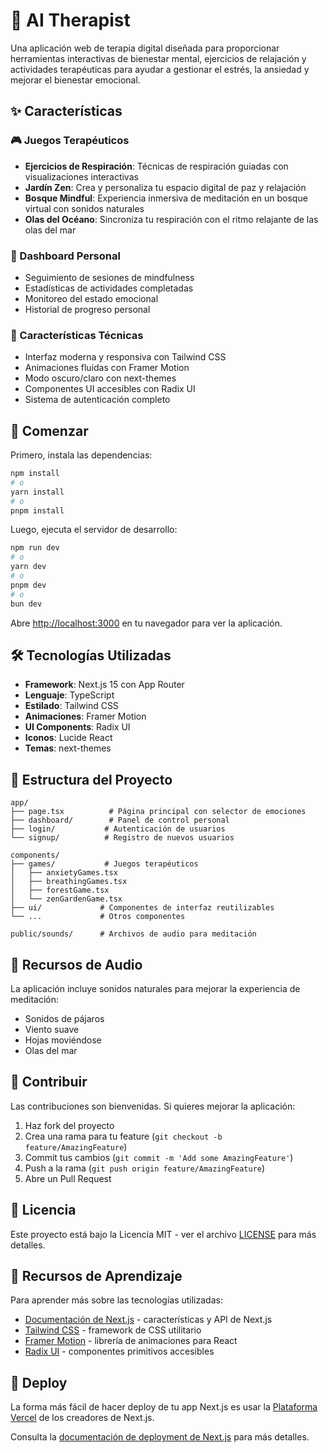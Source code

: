 # 🧠 AI Therapist

Una aplicación web de terapia digital diseñada para proporcionar herramientas interactivas de bienestar mental, ejercicios de relajación y actividades terapéuticas para ayudar a gestionar el estrés, la ansiedad y mejorar el bienestar emocional.

## ✨ Características

### 🎮 Juegos Terapéuticos
- **Ejercicios de Respiración**: Técnicas de respiración guiadas con visualizaciones interactivas
- **Jardín Zen**: Crea y personaliza tu espacio digital de paz y relajación
- **Bosque Mindful**: Experiencia inmersiva de meditación en un bosque virtual con sonidos naturales
- **Olas del Océano**: Sincroniza tu respiración con el ritmo relajante de las olas del mar

### 🎯 Dashboard Personal
- Seguimiento de sesiones de mindfulness
- Estadísticas de actividades completadas
- Monitoreo del estado emocional
- Historial de progreso personal

### 🎨 Características Técnicas
- Interfaz moderna y responsiva con Tailwind CSS
- Animaciones fluidas con Framer Motion
- Modo oscuro/claro con next-themes
- Componentes UI accesibles con Radix UI
- Sistema de autenticación completo

## 🚀 Comenzar

Primero, instala las dependencias:

```bash
npm install
# o
yarn install
# o
pnpm install
```

Luego, ejecuta el servidor de desarrollo:

```bash
npm run dev
# o
yarn dev
# o
pnpm dev
# o
bun dev
```

Abre [http://localhost:3000](http://localhost:3000) en tu navegador para ver la aplicación.

## 🛠️ Tecnologías Utilizadas

- **Framework**: Next.js 15 con App Router
- **Lenguaje**: TypeScript
- **Estilado**: Tailwind CSS
- **Animaciones**: Framer Motion
- **UI Components**: Radix UI
- **Iconos**: Lucide React
- **Temas**: next-themes

## 📁 Estructura del Proyecto

```
app/
├── page.tsx          # Página principal con selector de emociones
├── dashboard/        # Panel de control personal
├── login/           # Autenticación de usuarios
└── signup/          # Registro de nuevos usuarios

components/
├── games/           # Juegos terapéuticos
│   ├── anxietyGames.tsx
│   ├── breathingGames.tsx
│   ├── forestGame.tsx
│   └── zenGardenGame.tsx
├── ui/             # Componentes de interfaz reutilizables
└── ...             # Otros componentes

public/sounds/      # Archivos de audio para meditación
```

## 🎵 Recursos de Audio

La aplicación incluye sonidos naturales para mejorar la experiencia de meditación:
- Sonidos de pájaros
- Viento suave
- Hojas moviéndose
- Olas del mar

## 🤝 Contribuir

Las contribuciones son bienvenidas. Si quieres mejorar la aplicación:

1. Haz fork del proyecto
2. Crea una rama para tu feature (`git checkout -b feature/AmazingFeature`)
3. Commit tus cambios (`git commit -m 'Add some AmazingFeature'`)
4. Push a la rama (`git push origin feature/AmazingFeature`)
5. Abre un Pull Request

## 📝 Licencia

Este proyecto está bajo la Licencia MIT - ver el archivo [LICENSE](LICENSE) para más detalles.

## 🌟 Recursos de Aprendizaje

Para aprender más sobre las tecnologías utilizadas:

- [Documentación de Next.js](https://nextjs.org/docs) - características y API de Next.js
- [Tailwind CSS](https://tailwindcss.com/docs) - framework de CSS utilitario
- [Framer Motion](https://www.framer.com/motion/) - librería de animaciones para React
- [Radix UI](https://www.radix-ui.com/) - componentes primitivos accesibles

## 🚀 Deploy

La forma más fácil de hacer deploy de tu app Next.js es usar la [Plataforma Vercel](https://vercel.com/new?utm_medium=default-template&filter=next.js&utm_source=create-next-app&utm_campaign=create-next-app-readme) de los creadores de Next.js.

Consulta la [documentación de deployment de Next.js](https://nextjs.org/docs/app/building-your-application/deploying) para más detalles.
